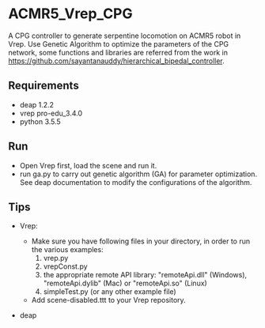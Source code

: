 # ACMR5_Vrep_CPG
A CPG controller to generate serpentine locomotion on ACMR5 robot in Vrep.
Use Genetic Algorithm to optimize the parameters of the CPG network, some functions and libraries are referred from the work in https://github.com/sayantanauddy/hierarchical_bipedal_controller. 

## Requirements
- deap 1.2.2 
- vrep pro-edu_3.4.0
- python 3.5.5

## Run
- Open Vrep first, load the scene and run it.
- run ga.py to carry out genetic algorithm (GA) for parameter optimization. See deap documentation to modify the configurations of the algorithm. 

## Tips

- Vrep:
  - Make sure you have following files in your directory, in order to run the various examples:
    1. vrep.py
    2. vrepConst.py
    3. the appropriate remote API library: "remoteApi.dll" (Windows), "remoteApi.dylib" (Mac) or "remoteApi.so" (Linux)
    4. simpleTest.py (or any other example file)
  - Add scene-disabled.ttt to your Vrep repository.

- deap
